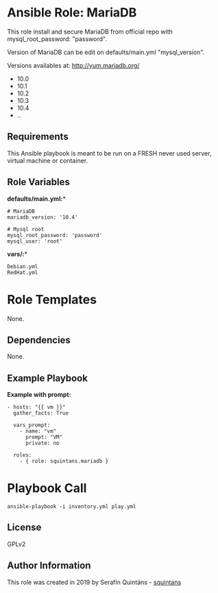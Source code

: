 Ansible Role: MariaDB
=====================

This role install and secure MariaDB from official repo with mysql_root_password: "password".

Version of MariaDB can be edit on defaults/main.yml "mysql_version".

Versions availables at: http://yum.mariadb.org/
- 10.0
- 10.1
- 10.2
- 10.3
- 10.4
- ..

Requirements
------------

This Ansible playbook is meant to be run on a FRESH never used server, virtual machine or container.

Role Variables
--------------

**defaults/main.yml:***
```
# MariaDB
mariadb_version: '10.4'

# Mysql root
mysql_root_password: 'password'
mysql_user: 'root'
```

**vars/:***
```
Debian.yml
RedHat.yml
```

Role Templates
==============

None.

Dependencies
------------

None.

Example Playbook
----------------

**Example with prompt:**
```
- hosts: "{{ vm }}"
  gather_facts: True

  vars_prompt:
    - name: "vm"
      prompt: "VM"
      private: no

  roles:
    - { role: squintans.mariadb }
```

Playbook Call
=============
```
ansible-playbook -i inventory.yml play.yml
```

License
-------

GPLv2

Author Information
------------------
This role was created in 2019 by Serafín Quintáns - [squintans](http://www.linkedin.com/squintans/)
